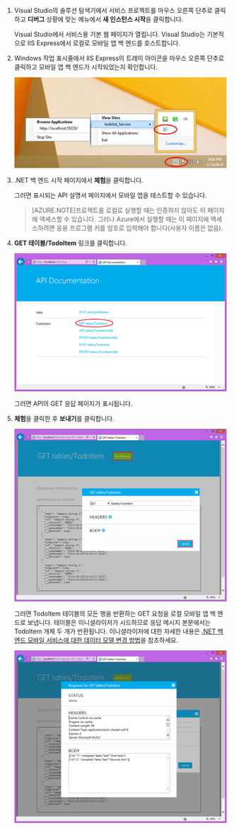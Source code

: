 
1. Visual Studio의 솔루션 탐색기에서 서비스 프로젝트를 마우스 오른쪽 단추로 클릭하고 **디버그** 상황에 맞는 메뉴에서 **새 인스턴스 시작**을 클릭합니다.

    Visual Studio에서 서비스용 기본 웹 페이지가 열립니다. Visual Studio는 기본적으로 IIS Express에서 로컬로 모바일 앱 백 엔드를 호스트합니다.

2. Windows 작업 표시줄에서 IIS Express의 트레이 아이콘을 마우스 오른쪽 단추로 클릭하고 모바일 앱 백 엔드가 시작되었는지 확인합니다.

	 ![작업 표시줄에서 모바일 서비스 확인](./media/mobile-services-dotnet-backend-test-local-service-api-documentation/iis-express-tray.png)

3. .NET 백 엔드 시작 페이지에서 **체험**을 클릭합니다.

    그러면 표시되는 API 설명서 페이지에서 모바일 앱을 테스트할 수 있습니다.

	>[AZURE.NOTE]프로젝트를 로컬로 실행할 때는 인증하지 않아도 이 페이지에 액세스할 수 있습니다. 그러나 Azure에서 실행할 때는 이 페이지에 액세스하려면 응용 프로그램 키를 암호로 입력해야 합니다(사용자 이름은 없음).

4. **GET 테이블/TodoItem** 링크를 클릭합니다.

	![](./media/mobile-services-dotnet-backend-test-local-service-api-documentation/service-api-documentation-page.png)
   	
	그러면 API의 GET 응답 페이지가 표시됩니다.

5. **체험**을 클릭한 후 **보내기**를 클릭합니다.
 
	![](./media/mobile-services-dotnet-backend-test-local-service-api-documentation/service-try-this-out-get-todoitems.png)

	그러면 TodoItem 테이블의 모든 행을 반환하는 GET 요청을 로컬 모바일 앱 백 엔드로 보냅니다. 테이블은 이니셜라이저가 시드하므로 응답 메시지 본문에서는 TodoItem 개체 두 개가 반환됩니다. 이니셜라이저에 대한 자세한 내용은 [.NET 백 엔드 모바일 서비스에 대한 데이터 모델 변경 방법](../articles/mobile-services-dotnet-backend-how-to-use-code-first-migrations.md)을 참조하세요.

	![](./media/mobile-services-dotnet-backend-test-local-service-api-documentation/service-try-this-out-get-response.png)

<!---HONumber=July15_HO3-->